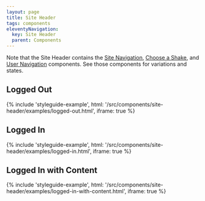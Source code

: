 ```yaml
---
layout: page
title: Site Header
tags: components
eleventyNavigation:
  key: Site Header
  parent: Components
---
```


Note that the Site Header contains the
[Site Navigation](/components/site-navigation),
[Choose a Shake](/components/choose-a-shake), and
[User Navigation](/components/user-navigation)
components. See those components for variations and states.

## Logged Out

{%
	include 'styleguide-example', html: '/src/components/site-header/examples/logged-out.html',
	iframe: true
%}

## Logged In

{%
	include 'styleguide-example', html: '/src/components/site-header/examples/logged-in.html',
	iframe: true
%}

## Logged In with Content

{%
	include 'styleguide-example', html: '/src/components/site-header/examples/logged-in-with-content.html',
	iframe: true
%}
